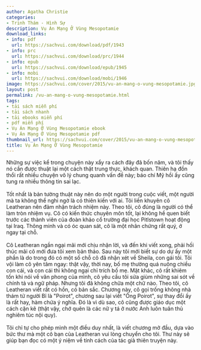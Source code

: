 ```yaml
---
author: Agatha Christie
categories:
- Trinh Thám - Hình Sự
description: Vụ Án Mạng Ở Vùng Mesopotamie
download_links:
- info: pdf
  url: https://sachvui.com/download/pdf/1943
- info: prc
  url: https://sachvui.com/download/prc/1944
- info: epub
  url: https://sachvui.com/download/epub/1945
- info: mobi
  url: https://sachvui.com/download/mobi/1946
image: https://sachvui.com/cover/2015/vu-an-mang-o-vung-mesopotamie.jpg
layout: post
permalink: /vu-an-mang-o-vung-mesopotamie.html
tags:
- tải sách miễn phí
- tải sách nhanh
- tải ebooks miễn phí
- pdf miễn phí
- Vụ Án Mạng Ở Vùng Mesopotamie ebook
- Vụ Án Mạng Ở Vùng Mesopotamie pdf
thumbnail_url: https://sachvui.com/cover/2015/vu-an-mang-o-vung-mesopotamie.jpg
title: Vụ Án Mạng Ở Vùng Mesopotamie
---
```


 <div class="item-desc text-justify"> <p>Những sự việc kể trong chuyện này xẩy ra cách đây đã bốn năm, và tôi thấy nó cần được thuật lại một cách thật trung thực, khách quan. Thiên hạ đồn thổi rất nhiều chuyện vô lý chung quanh vấn đề này; báo chí Mỹ hồi ấy cũng tung ra nhiều thông tin sai lạc.<br><br>Tốt nhất là bản tường thuật này nên do một người trong cuộc viết, một người mà ta không thể nghi ngờ là có thiên kiến với ai. Tôi liền khuyên cô Leatheran nên đảm nhận trách nhiệm này. Theo tôi, cô đúng là người có thể làm tròn nhiệm vụ. Cô có kiến thức chuyên môn tốt, lại không hề quen biết trước các thành viên của đoàn khảo cổ trường đại học Pitlstown hoạt động tại Iraq. Thông minh và có óc quan sát, cô là một nhân chứng rất quý, ở ngay tại chỗ.<br><br>Cô Leatheran ngần ngại mãi mới chịu nhận lời, và đến khi viết xong, phải hối thúc mãi cô mới đưa tôi xem bản thảo. Sau này tôi mới biết sự do dự ấy một phần là do trong đó có một số chỗ cô đã nhận xét về Sheila, con gái tôi. Tôi vội làm cô yên tâm ngay: thật vậy, thời nay, bố mẹ thường quá nuông chiều con cái, và con cái thì không ngại chỉ trích bố mẹ. Mặt khác, cô rất khiêm tốn khi nói về văn phong của mình, cô yêu cầu tôi sửa giùm những sai sót về chính tả và ngữ pháp. Nhưng tôi đã không chữa một chữ nào. Theo tôi, cô Leatheran viết rất có hồn, có bản sắc. Chương này, cô gọi trống không nhà thám tử người Bỉ là "Poirot", chương sau lại viết "Ông Poirot", sự thay đổi ấy là rất hay, hàm chứa ý nghĩa. Đó là vì dù sao, cô cũng được giáo dục một cách cặn kẽ (thật vậy, chớ quên là các nữ y tá ở nước Anh luôn tuân thủ nghiêm túc nội quy).<br><br>Tôi chỉ tự cho phép mình một điều duy nhất, là viết chương mở đầu, dựa vào bức thư mà một cô bạn của Leatheran vui lòng chuyển cho tôi. Thư này sẽ giúp bạn đọc có một ý niệm về tính cách của tác giả thiên truyện này.</p> </div>